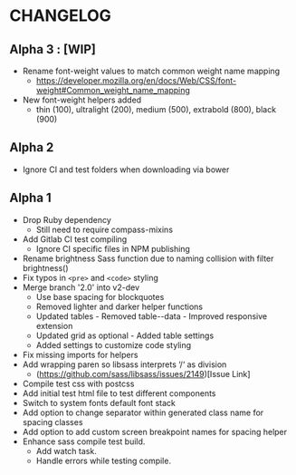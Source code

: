# CHANGELOG

## Alpha 3 : [WIP]

  - Rename font-weight values to match common weight name mapping
    - https://developer.mozilla.org/en/docs/Web/CSS/font-weight#Common_weight_name_mapping
  - New font-weight helpers added
    - thin (100), ultralight (200), medium (500), extrabold (800), black (900)

## Alpha 2

  - Ignore CI and test folders when downloading via bower

## Alpha 1

  - Drop Ruby dependency
    - Still need to require compass-mixins
  - Add Gitlab CI test compiling
    - Ignore CI specific files in NPM publishing
  - Rename brightness Sass function due to naming collision with filter brightness()
  - Fix typos in `<pre>` and `<code>` styling
  - Merge branch '2.0' into v2-dev
    - Use base spacing for blockquotes
    - Removed lighter and darker helper functions
    - Updated tables - Removed table--data - Improved responsive extension
    - Updated grid as optional - Added table settings
    - Added settings to customize code styling
  - Fix missing imports for helpers
  - Add wrapping paren so libsass interprets ‘/‘ as division
    - (https://github.com/sass/libsass/issues/2149)[Issue Link]
  - Compile test css with postcss
  - Add initial test html file to test different components
  - Switch to system fonts default font stack
  - Add option to change separator within generated class name for spacing classes
  - Add option to add custom screen breakpoint names for spacing helper
  - Enhance sass compile test build.
    - Add watch task.
    - Handle errors while testing compile.
